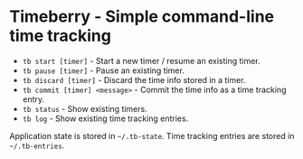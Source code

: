 Timeberry - Simple command-line time tracking
=============================================

* `tb start [timer]` - Start a new timer / resume an existing timer.
* `tb pause [timer]` - Pause an existing timer.
* `tb discard [timer]` - Discard the time info stored in a timer.
* `tb commit [timer] <message>` - Commit the time info as a time tracking entry.
* `tb status` - Show existing timers.
* `tb log` - Show existing time tracking entries.

Application state is stored in `~/.tb-state`. Time tracking entries are stored in `~/.tb-entries`.
